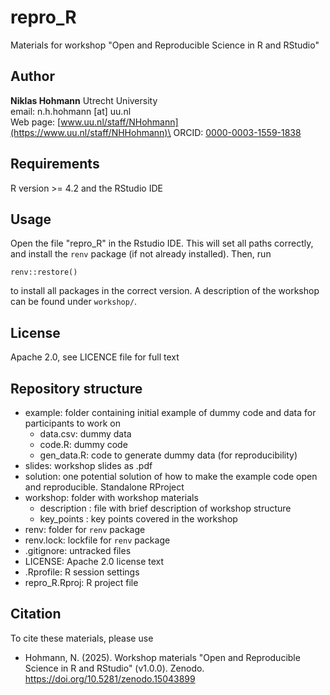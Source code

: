 # repro_R

Materials for workshop "Open and Reproducible Science in R and RStudio"

## Author

**Niklas Hohmann** Utrecht University\
email: n.h.hohmann [at] uu.nl\
Web page: [www.uu.nl/staff/NHohmann](https://www.uu.nl/staff/NHHohmann)\
ORCID: [0000-0003-1559-1838](https://orcid.org/0000-0003-1559-1838)

## Requirements

R version \>= 4.2 and the RStudio IDE

## Usage

Open the file "repro_R" in the Rstudio IDE. This will set all paths correctly, and install the `renv` package (if not already installed). Then, run

```{r}
renv::restore()
```

to install all packages in the correct version. A description of the workshop can be found under `workshop/`.

## License

Apache 2.0, see LICENCE file for full text

## Repository structure

-   example: folder containing initial example of dummy code and data for participants to work on
    -   data.csv: dummy data
    -   code.R: dummy code
    -   gen_data.R: code to generate dummy data (for reproducibility)
-   slides: workshop slides as .pdf
-   solution: one potential solution of how to make the example code open and reproducible. Standalone RProject
-   workshop: folder with workshop materials
    -   description : file with brief description of workshop structure
    -   key_points : key points covered in the workshop
-   renv: folder for `renv` package
-   renv.lock: lockfile for `renv` package
-   .gitignore: untracked files
-   LICENSE: Apache 2.0 license text
-   .Rprofile: R session settings
-   repro_R.Rproj: R project file

## Citation

To cite these materials, please use

-   Hohmann, N. (2025). Workshop materials "Open and Reproducible Science in R and RStudio" (v1.0.0). Zenodo. <https://doi.org/10.5281/zenodo.15043899>
